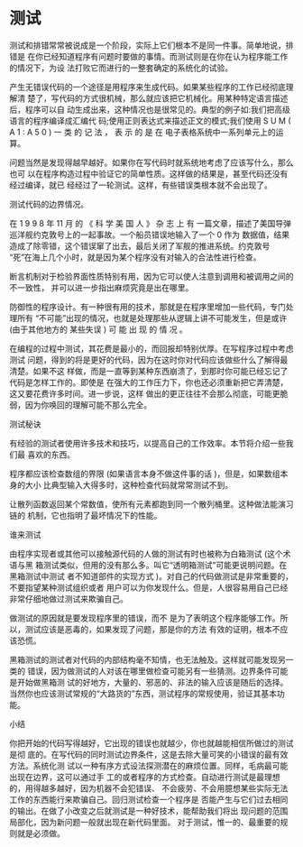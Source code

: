 # 测试

测试和排错常常被说成是一个阶段，实际上它们根本不是同一件事。简单地说，排错是 在你已经知道程序有问题时要做的事情。而测试则是在你在认为程序能工作的情况下，为设 法打败它而进行的一整套确定的系统化的试验。

产生无错误代码的一个途径是用程序来生成代码。如果某些程序的工作已经彻底理解清 楚了，写代码的方式很机械，那么就应该把它机械化。用某种特定语言描述后，程序可以自 动生成出来，这种情况也是很常见的。典型的例子如:我们把高级语言的程序编译成汇编代 码;使用正则表达式来描述正文的模式;我们使用 S U M ( A 1 : A 5 0 ) 一 类 的 记 法 ， 表 示 的 是 在 电子表格系统中一系列单元上的运算。

问题当然是发现得越早越好。如果你在写代码时就系统地考虑了应该写什么，那么也可 以在程序构造过程中验证它的简单性质。这样做的结果是，甚至代码还没有经过编译，就已 经经过了一轮测试。这样，有些错误类根本就不会出现了。

测试代码的边界情况。

在 1 9 9 8 年 11 月 的 《 科 学 美 国 人 》 杂 志 上 有
一篇文章，描述了美国导弹巡洋舰约克敦号上的一起事故。一个船员错误地输入了一个 0 作为
数据值，结果造成了除零错，这个错误窜了出去，最后关闭了军舰的推进系统。约克敦号 “死”在海上几个小时，就是因为某个程序没有对输入的合法性进行检查。

断言机制对于检验界面性质特别有用，因为它可以使人注意到调用和被调用之间的不一致性， 并可以进一步指出麻烦究竟是出在哪里。

防御性的程序设计。有一种很有用的技术，那就是在程序里增加一些代码，专门处理所有 “不可能”出现的情况，也就是处理那些从逻辑上讲不可能发生，但是或许 (由于其他地方的
某些失误 ) 可 能 出 现 的 情 况 。

在编程的过程中测试，其花费是最小的，而回报却特别优厚。在写程序过程中考虑测试 问题，得到的将是更好的代码，因为在这时你对代码应该做些什么了解得最清楚。如果不这 样做，而是一直等到某种东西崩溃了，到那时你可能已经忘记了代码是怎样工作的。即使是 在强大的工作压力下，你也还必须重新把它弄清楚，这又要花费许多时间。进一步说，这样 做出的更正往往不会那么彻底，可能更脆弱，因为你唤回的理解可能不那么完全。

测试秘诀

有经验的测试者使用许多技术和技巧，以提高自己的工作效率。本节将介绍一些我们最 喜欢的东西。

程序都应该检查数组的界限 (如果语言本身不做这件事的话 )，但是，如果数组本身的大小 比典型输入大得多时，这种检查代码就常常测试不到。

让散列函数返回某个常数值，使所有元素都跑到同一个散列桶里。这种做法能演习链的 机制，它也指明了最坏情况下的性能。

谁来测试

由程序实现者或其他可以接触源代码的人做的测试有时也被称为白箱测试 (这个术语与黑 箱测试类似，但用的没有那么多。叫它“透明箱测试”可能更说明问题。在黑箱测试中测试 者不知道部件的实现方式 )。对自己的代码做测试是非常重要的，不要指望某种测试组织或者 用户可以为你发现什么。但是，人很容易用自己已经非常仔细地做过测试来欺骗自己。

做测试的原因就是要发现程序里的错误，而不 是为了表明这个程序能够工作。所以，测试应该是恶毒的，如果发现了问题，那是你的方法 有效的证明，根本不应该恐慌。

黑箱测试的测试者对代码的内部结构毫不知情，也无法触及。这样就可能发现另一类的 错误，因为做测试的人对该在哪里做检查可能另有一些猜测。边界条件可能是开始做黑箱测 试的好地方，大量的、邪恶的、非法的输入应该是随后的选择。当然你也应该测试常规的“大路货的”东西，测试程序的常规使用，验证其基本功能。

小结

你把开始的代码写得越好，它出现的错误也就越少，你也就越能相信所做过的测试是彻 底的。在写代码的同时测试边界条件，这是去除大量可笑的小错误的最有效方法。系统化测 试以一种有序方式设法探测潜在的麻烦位置。同样，毛病最可能出现在边界，这可以通过手 工的或者程序的方式检查。自动进行测试是最理想的，用得越多越好，因为机器不会犯错误、 不会疲劳、不会用臆想某些实际无法工作的东西能行来欺骗自己。回归测试检查一个程序是 否能产生与它们过去相同的输出。在做了小改变之后就测试是一种好技术，能帮助我们将出 现问题的范围局部化，因为新问题一般就出现在新代码里面。
对于测试，惟一的、最重要的规则就是必须做。
